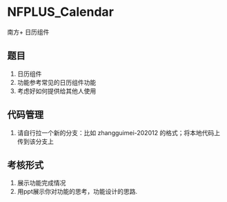 # NFPLUS_Calendar
南方+ 日历组件

## 题目
1. 日历组件
2. 功能参考常见的日历组件功能
3. 考虑好如何提供给其他人使用

## 代码管理
1. 请自行拉一个新的分支：比如 zhangguimei-202012 的格式；将本地代码上传到该分支上

## 考核形式
1. 展示功能完成情况
2. 用ppt展示你对功能的思考，功能设计的思路.
